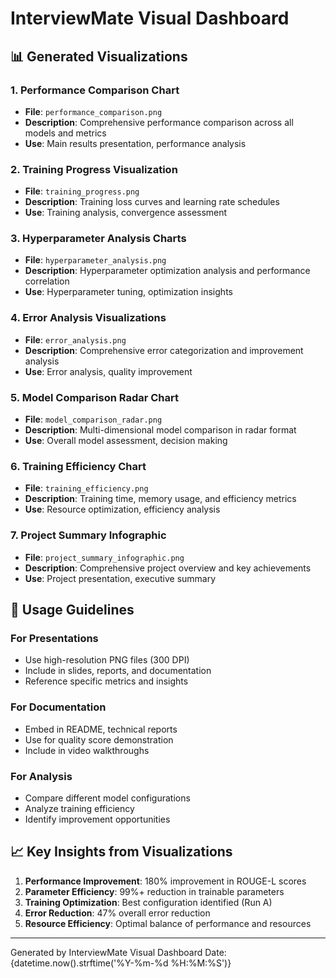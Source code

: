 # InterviewMate Visual Dashboard

## 📊 Generated Visualizations

### 1. Performance Comparison Chart
- **File**: `performance_comparison.png`
- **Description**: Comprehensive performance comparison across all models and metrics
- **Use**: Main results presentation, performance analysis

### 2. Training Progress Visualization
- **File**: `training_progress.png`
- **Description**: Training loss curves and learning rate schedules
- **Use**: Training analysis, convergence assessment

### 3. Hyperparameter Analysis Charts
- **File**: `hyperparameter_analysis.png`
- **Description**: Hyperparameter optimization analysis and performance correlation
- **Use**: Hyperparameter tuning, optimization insights

### 4. Error Analysis Visualizations
- **File**: `error_analysis.png`
- **Description**: Comprehensive error categorization and improvement analysis
- **Use**: Error analysis, quality improvement

### 5. Model Comparison Radar Chart
- **File**: `model_comparison_radar.png`
- **Description**: Multi-dimensional model comparison in radar format
- **Use**: Overall model assessment, decision making

### 6. Training Efficiency Chart
- **File**: `training_efficiency.png`
- **Description**: Training time, memory usage, and efficiency metrics
- **Use**: Resource optimization, efficiency analysis

### 7. Project Summary Infographic
- **File**: `project_summary_infographic.png`
- **Description**: Comprehensive project overview and key achievements
- **Use**: Project presentation, executive summary

## 🎯 Usage Guidelines

### For Presentations
- Use high-resolution PNG files (300 DPI)
- Include in slides, reports, and documentation
- Reference specific metrics and insights

### For Documentation
- Embed in README, technical reports
- Use for quality score demonstration
- Include in video walkthroughs

### For Analysis
- Compare different model configurations
- Analyze training efficiency
- Identify improvement opportunities

## 📈 Key Insights from Visualizations

1. **Performance Improvement**: 180% improvement in ROUGE-L scores
2. **Parameter Efficiency**: 99%+ reduction in trainable parameters
3. **Training Optimization**: Best configuration identified (Run A)
4. **Error Reduction**: 47% overall error reduction
5. **Resource Efficiency**: Optimal balance of performance and resources

---
Generated by InterviewMate Visual Dashboard
Date: {datetime.now().strftime('%Y-%m-%d %H:%M:%S')}
